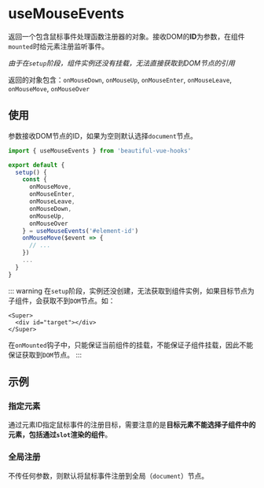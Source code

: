 # useMouseEvents

返回一个包含鼠标事件处理函数注册器的对象。接收DOM的**ID**为参数，在组件`mounted`时给元素注册监听事件。

*由于在`setup`阶段，组件实例还没有挂载，无法直接获取到DOM节点的引用*

返回的对象包含：`onMouseDown`, `onMouseUp`, `onMouseEnter`, `onMouseLeave`, `onMouseMove`, `onMouseOver`

## 使用

参数接收DOM节点的ID，如果为空则默认选择`document`节点。

```javascript
import { useMouseEvents } from 'beautiful-vue-hooks'

export default {
  setup() {
    const {
      onMouseMove,
      onMouseEnter,
      onMouseLeave,
      onMouseDown,
      onMouseUp,
      onMouseOver
    } = useMouseEvents('#element-id')
    onMouseMove($event => {
      // ...
    })
    ...
  }
}
```

::: warning
在`setup`阶段，实例还没创建，无法获取到组件实例，如果目标节点为子组件，会获取不到`DOM`节点。如：

```
<Super>
  <div id="target"></div>
</Super>
```

在`onMounted`钩子中，只能保证当前组件的挂载，不能保证子组件挂载，因此不能保证获取到`DOM`节点。
:::

## 示例

### 指定元素

通过元素ID指定鼠标事件的注册目标，需要注意的是**目标元素不能选择子组件中的元素，包括通过`slot`渲染的组件**。

<ClientOnly>
  <use-mouse-events-demo1 />
</ClientOnly>

### 全局注册

不传任何参数，则默认将鼠标事件注册到全局（`document`）节点。

<ClientOnly>
  <use-mouse-events-demo2 />
</ClientOnly>
